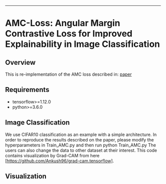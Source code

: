 _______
# AMC-Loss: Angular Margin Contrastive Loss for Improved Explainability in Image Classification

## Overview
This is re-implementation of the AMC loss described in: [paper](https://arxiv.org/pdf/2004.09805.pdf)

## Requirements
* tensorflow>=1.12.0
* python>=3.6.0

## Image Classification
We use CIFAR10 classification as an example with a simple architecture. In order to reproduce the results described on the paper, please modify the hyperparameters in Train_AMC.py and then run python Train_AMC.py The users can also change the data to other dataset at their interest. This code contains visualization by Grad-CAM from here [https://github.com/Ankush96/grad-cam.tensorflow]. 

## Visualization
<img src="result/cifar10/result_baseline.png" width="50" height="10">
